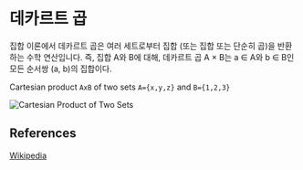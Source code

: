 # 데카르트 곱

집합 이론에서 데카르트 곱은 여러 세트로부터 집합 (또는 집합 또는 단순히 곱)을 반환하는 수학 연산입니다. 즉, 집합 A와 B에 대해, 데카르트 곱 A × B는 a ∈ A와 b ∈ B인 모든 순서쌍 (a, b)의 집합이다.

Cartesian product `AxB` of two sets `A={x,y,z}` and `B={1,2,3}`

![Cartesian Product of Two Sets](https://upload.wikimedia.org/wikipedia/commons/4/4e/Cartesian_Product_qtl1.svg)

## References

[Wikipedia](https://en.wikipedia.org/wiki/Cartesian_product)

